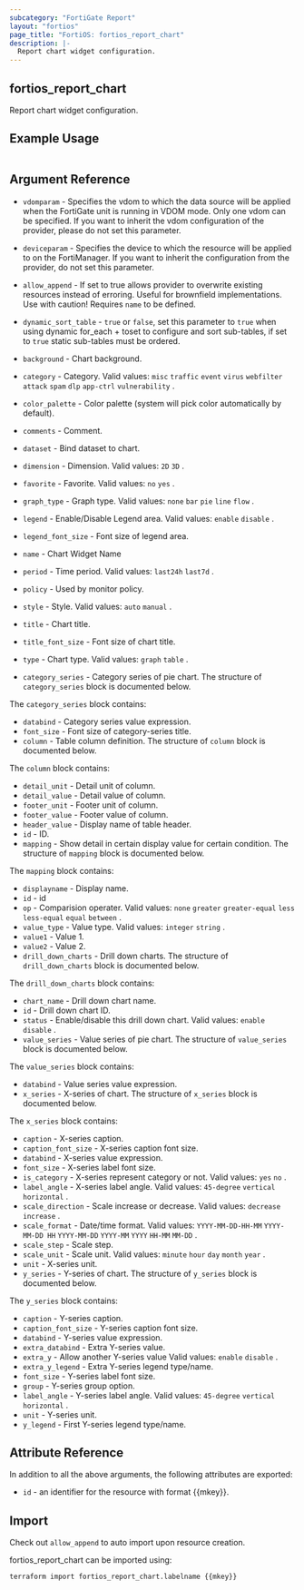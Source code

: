 ```yaml
---
subcategory: "FortiGate Report"
layout: "fortios"
page_title: "FortiOS: fortios_report_chart"
description: |-
  Report chart widget configuration.
---
```


## fortios_report_chart
Report chart widget configuration.

## Example Usage

```hcl

```

## Argument Reference
* `vdomparam` - Specifies the vdom to which the data source will be applied when the FortiGate unit is running in VDOM mode. Only one vdom can be specified. If you want to inherit the vdom configuration of the provider, please do not set this parameter.
* `deviceparam` - Specifies the device to which the resource will be applied to on the FortiManager. If you want to inherit the configuration from the provider, do not set this parameter.
* `allow_append` - If set to true allows provider to overwrite existing resources instead of erroring. Useful for brownfield implementations. Use with caution! Requires `name` to be defined.
* `dynamic_sort_table` - `true` or `false`, set this parameter to `true` when using dynamic for_each + toset to configure and sort sub-tables, if set to `true` static sub-tables must be ordered.

* `background` - Chart background.
* `category` - Category. Valid values: `misc` `traffic` `event` `virus` `webfilter` `attack` `spam` `dlp` `app-ctrl` `vulnerability` .
* `color_palette` - Color palette (system will pick color automatically by default).
* `comments` - Comment.
* `dataset` - Bind dataset to chart.
* `dimension` - Dimension. Valid values: `2D` `3D` .
* `favorite` - Favorite. Valid values: `no` `yes` .
* `graph_type` - Graph type. Valid values: `none` `bar` `pie` `line` `flow` .
* `legend` - Enable/Disable Legend area. Valid values: `enable` `disable` .
* `legend_font_size` - Font size of legend area.
* `name` - Chart Widget Name
* `period` - Time period. Valid values: `last24h` `last7d` .
* `policy` - Used by monitor policy.
* `style` - Style. Valid values: `auto` `manual` .
* `title` - Chart title.
* `title_font_size` - Font size of chart title.
* `type` - Chart type. Valid values: `graph` `table` .
* `category_series` - Category series of pie chart. The structure of `category_series` block is documented below.

The `category_series` block contains:

* `databind` - Category series value expression.
* `font_size` - Font size of category-series title.
* `column` - Table column definition. The structure of `column` block is documented below.

The `column` block contains:

* `detail_unit` - Detail unit of column.
* `detail_value` - Detail value of column.
* `footer_unit` - Footer unit of column.
* `footer_value` - Footer value of column.
* `header_value` - Display name of table header.
* `id` - ID.
* `mapping` - Show detail in certain display value for certain condition. The structure of `mapping` block is documented below.

The `mapping` block contains:

* `displayname` - Display name.
* `id` - id
* `op` - Comparision operater. Valid values: `none` `greater` `greater-equal` `less` `less-equal` `equal` `between` .
* `value_type` - Value type. Valid values: `integer` `string` .
* `value1` - Value 1.
* `value2` - Value 2.
* `drill_down_charts` - Drill down charts. The structure of `drill_down_charts` block is documented below.

The `drill_down_charts` block contains:

* `chart_name` - Drill down chart name.
* `id` - Drill down chart ID.
* `status` - Enable/disable this drill down chart. Valid values: `enable` `disable` .
* `value_series` - Value series of pie chart. The structure of `value_series` block is documented below.

The `value_series` block contains:

* `databind` - Value series value expression.
* `x_series` - X-series of chart. The structure of `x_series` block is documented below.

The `x_series` block contains:

* `caption` - X-series caption.
* `caption_font_size` - X-series caption font size.
* `databind` - X-series value expression.
* `font_size` - X-series label font size.
* `is_category` - X-series represent category or not. Valid values: `yes` `no` .
* `label_angle` - X-series label angle. Valid values: `45-degree` `vertical` `horizontal` .
* `scale_direction` - Scale increase or decrease. Valid values: `decrease` `increase` .
* `scale_format` - Date/time format. Valid values: `YYYY-MM-DD-HH-MM` `YYYY-MM-DD HH` `YYYY-MM-DD` `YYYY-MM` `YYYY` `HH-MM` `MM-DD` .
* `scale_step` - Scale step.
* `scale_unit` - Scale unit. Valid values: `minute` `hour` `day` `month` `year` .
* `unit` - X-series unit.
* `y_series` - Y-series of chart. The structure of `y_series` block is documented below.

The `y_series` block contains:

* `caption` - Y-series caption.
* `caption_font_size` - Y-series caption font size.
* `databind` - Y-series value expression.
* `extra_databind` - Extra Y-series value.
* `extra_y` - Allow another Y-series value Valid values: `enable` `disable` .
* `extra_y_legend` - Extra Y-series legend type/name.
* `font_size` - Y-series label font size.
* `group` - Y-series group option.
* `label_angle` - Y-series label angle. Valid values: `45-degree` `vertical` `horizontal` .
* `unit` - Y-series unit.
* `y_legend` - First Y-series legend type/name.

## Attribute Reference

In addition to all the above arguments, the following attributes are exported:
* `id` - an identifier for the resource with format {{mkey}}.

## Import

Check out `allow_append` to auto import upon resource creation.

fortios_report_chart can be imported using:
```sh
terraform import fortios_report_chart.labelname {{mkey}}
```
